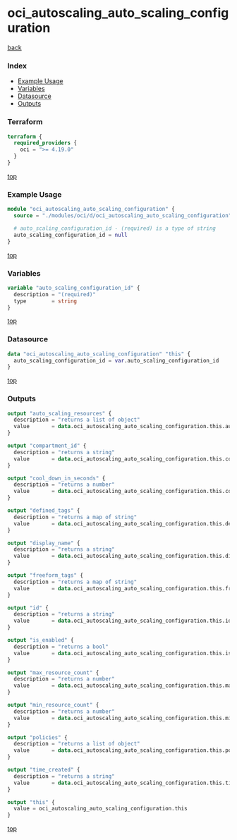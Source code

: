 # oci_autoscaling_auto_scaling_configuration

[back](../oci.md)

### Index

- [Example Usage](#example-usage)
- [Variables](#variables)
- [Datasource](#datasource)
- [Outputs](#outputs)

### Terraform

```terraform
terraform {
  required_providers {
    oci = ">= 4.19.0"
  }
}
```

[top](#index)

### Example Usage

```terraform
module "oci_autoscaling_auto_scaling_configuration" {
  source = "./modules/oci/d/oci_autoscaling_auto_scaling_configuration"

  # auto_scaling_configuration_id - (required) is a type of string
  auto_scaling_configuration_id = null
}
```

[top](#index)

### Variables

```terraform
variable "auto_scaling_configuration_id" {
  description = "(required)"
  type        = string
}
```

[top](#index)

### Datasource

```terraform
data "oci_autoscaling_auto_scaling_configuration" "this" {
  auto_scaling_configuration_id = var.auto_scaling_configuration_id
}
```

[top](#index)

### Outputs

```terraform
output "auto_scaling_resources" {
  description = "returns a list of object"
  value       = data.oci_autoscaling_auto_scaling_configuration.this.auto_scaling_resources
}

output "compartment_id" {
  description = "returns a string"
  value       = data.oci_autoscaling_auto_scaling_configuration.this.compartment_id
}

output "cool_down_in_seconds" {
  description = "returns a number"
  value       = data.oci_autoscaling_auto_scaling_configuration.this.cool_down_in_seconds
}

output "defined_tags" {
  description = "returns a map of string"
  value       = data.oci_autoscaling_auto_scaling_configuration.this.defined_tags
}

output "display_name" {
  description = "returns a string"
  value       = data.oci_autoscaling_auto_scaling_configuration.this.display_name
}

output "freeform_tags" {
  description = "returns a map of string"
  value       = data.oci_autoscaling_auto_scaling_configuration.this.freeform_tags
}

output "id" {
  description = "returns a string"
  value       = data.oci_autoscaling_auto_scaling_configuration.this.id
}

output "is_enabled" {
  description = "returns a bool"
  value       = data.oci_autoscaling_auto_scaling_configuration.this.is_enabled
}

output "max_resource_count" {
  description = "returns a number"
  value       = data.oci_autoscaling_auto_scaling_configuration.this.max_resource_count
}

output "min_resource_count" {
  description = "returns a number"
  value       = data.oci_autoscaling_auto_scaling_configuration.this.min_resource_count
}

output "policies" {
  description = "returns a list of object"
  value       = data.oci_autoscaling_auto_scaling_configuration.this.policies
}

output "time_created" {
  description = "returns a string"
  value       = data.oci_autoscaling_auto_scaling_configuration.this.time_created
}

output "this" {
  value = oci_autoscaling_auto_scaling_configuration.this
}
```

[top](#index)